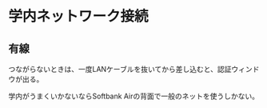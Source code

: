 
<!-- > pandoc misc/network.md --include-in-header=header.txt -s -o misc/network.html -->

# 学内ネットワーク接続

## 有線

つながらないときは、一度LANケーブルを抜いてから差し込むと、認証ウィンドウが出る。

学内がうまくいかないならSoftbank Airの背面で一般のネットを使うしかない。
